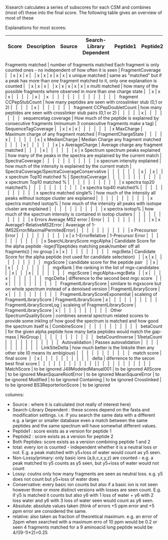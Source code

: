 Xisearch calculates a series of subscores for each CSM and combines (most of) these into the final score. The following table gives an overview of most of these 

Explanations for most scores:

Score | Description | Source | Search-Library Dependent | Peptide1 | Peptide2 | Both Peptides |   | total | Non-Lossy/primary | Lossy | Conservative | Absolute | Relative
-- | -- | -- | -- | -- | -- | -- | -- | -- | -- | -- | -- | -- | --
Fragments
matched | number of fragments matched Each fragment is only counted ones - no independent of how often it is seen | FragmentCoverage |   | x | x | x |   | x | x | x | x | x | x
unique matched | same as "matched" but if a peak has more than one fragment matched to it, only one explanation is counted |   | x | x | x |   | x | x | x | x | x | x
multi matched | how many of the possible fragments where observed in more than one charge state |   | x | x | x |   |   |   |   | x |   | x
  |   |   |   |   |   |   |   |   |   |   |   |   |  
fragment CCPepStubCount | how many peptides are seen with crosslinker stub (0,1 or 2) |   |   |   |   | x |   |   |   |   |   |   |  
fragment CCPepDoubletCount | how many peptides are seen with crosslinker stub pairs (0,1 or 2) |   |   |   |   | x |   |   |   |   |   |   |  
sequencetag coverage | How much of the peptide is explained by consecutive fragments (minumum 3 consecutive fragments make a tag) | SequenceTagCoverage |   | x | x | x |   |   |   |   |   |   | x
MaxCharge | Maximum charge of any fragment matched | FragmentChargeState |   |   |   | x |   |   |   |   |   | x | x
MedianCharge | Median Charge any fragment matched |   |   |   | x |   |   |   |   |   | x | x
AverageCharge | Average charge any fragment matched |   |   |   | x |   |   |   |   |   | x | x
Spectrum
spectrum peaks explained | how many of the peaks in the spectra are explained by the current match | SpectraCoverage |   |   |   |   |   |   |   |   |   |   | x
specrum intensity explained | how much of the intensity is explained by the current match | SpectraCoverage/SpectraCoverageConservative |   |   |   |   |   |   | x |   | x |   | x
spectrum Top10 matched % | SpectraCoverage |   |   |   |   |   |   |   |   |   |   | x
spectrum Top10 matched % |   |   |   |   |   |   |   |   |   |   | x
spectra top20 matched% |   |   |   |   |   |   |   |   |   |   | x
spectra top40 matched% |   |   |   |   |   |   |   |   |   |   | x
spectra matched single% | how much of the intensity all peaks without isotope cluster are explained |   |   |   |   |   |   |   |   |   |   | x
spectra matched isotop% | how much of the intensity all peaks with isotope cluster are explained |   |   |   |   |   |   |   |   |   |   | x
spectra isotop% | how much of the spectrum intensity is contained in isotop clusters |   |   |   |   |   |   |   |   |   |   | x
Errors
Average MS2 error | Error |   |   |   |   |   |   |   |   |   | x | x
Average1-RelativeMS2Error | Avaerage of 1-(MS2Error/MaximalPermitedError) |   |   |   |   |   |   |   |   |   |   | x
Precoursor Error |   |   |   |   |   |   |   |   |   | x | x
1-ErrorRelative | 1-Precursor Error |   |   |   |   |   |   |   |   |   |   | x
SearchLibraryScore
mgcAlpha | Candidate Score for the alpha peptide     -loge(Π(peptides matching peak/number off all fragments)) | no group | x | x |   |   |   |   |   |   |   |   |  
mgcBeta | Candidate Score for the alpha peptide (not used for candidate selecteion)   |  | x | x |   |   |   |   |   |   |   |   |  
mgxScore | candidate score for the peptide pair   |  | x |   | x |   |   |   |   |   |   |   |  
mgxRank | the ranking in the list of mgx-candidates   |  | x |   |   | x |   |   |   |   |   |   |  
mgcScore | mgcAlpha+mgcBeta   |  | x |   |   | x |   |   |   |   |   |   |  
mgcDelta | difference to the second best mgc score   |  | x |   |   |   |   |   |   |   |   |   |  
FragmentLibraryScore | similare to mgxscore but on whole spectrum instead of a denoised version | FragmentLibraryScore | x |   |   |   |   |   |   |   |   |   |  
FragmentLibraryScoreExponential | scaleing of FragmentLibraryScore | FragmentLibraryScore | x |   |   |   |   |   |   |   |   |   |  
FragmentLibraryScoreLog | scaleing of FragmentLibraryScore | FragmentLibraryScore | x |   |   |   |   |   |   |   |   |   |  
Other
SpectrumQualityScore | combines several spectrum related scores to provide some inkling of how good the spectrum is matched and how good the spectrum itself is | CombineScore |   |   |   |   |   |   |   |   |   |   |  
betaCount | for the given alpha peptide how many beta peptides would match the gap-mass | NoGroup |   |   |   |   |   |   |   |   |   |   |  
betaCountInverse | 1/betaCount |   |   |   |   |   |   |   |   |   |   |  
Autovalidation | Passes autovalidation |   |   |   |   |   |   |   |   |   |   |  
LinkSiteDelta | how much better is the linksite then any other site (0 means its ambigious) |   |   |   |   |   |   |   |   |   |   |  
match score | final score  |   | x |   |   |   |   |   |   |   |   |   |  
delta | diferrence to the secon best final score |   |   |   |   |   |   |   |   |   |   |  
 |  |   |   |   |   |   |   |   |   |   |   |  
MatchScore | to be ignored
J48ModeledManual001 | to be ignored
AllScore | to be ignored
MeanSquareRootError | to be ignored
MeanSquareError | to be ignored
Modified | to be ignored
Containing | to be ignored
Crosslinked | to be ignored
BS3ReporterIonScore | to be ignored


columns:
* Source : where it is calculated (not really of interest here)
* Search-Library Dependent : these scores depend on the fasta and modification settings. i.e. if you search the same data with a different  e.g. a larger or smaller database even a match between the same peptides and the same spectrum will have somewhat different  values.
* Peptide1 : score exists as a version for peptide 1
* Peptide2 : score exists as a version for peptide 2
* Both Peptides: score exists as a version combining peptide 1 and 2
* total: every ion is counted - independent whether it is a neutral loss or not. E.g. a peak matched with y5+loss of water  would count as y5 seen.
* Non-Lossy/primary: only basic ions (a,b,c,x,y,z) are counted - e.g. a peak matched to y5 counts as y5 seen, but y5+loss of water  would not count
* Lossy: coutns only how many fragments are seen as neutral loss. e.g. y5 does not count but y5+loss of water does
* Conservative: every basic ion counts but also if a basic ion is not seen however three or more distinct versions with losses are seen count. E.g. if y5 is matched it counts but also y6 with 1 loss of water + y6 with 2 loss water and y6 with 3 loss of water seen would count as y6 seen.
* Absolute: absolute values taken (think of errors +5 ppm error and +5 ppm error are considered the same.
* relative: also taken as fraction of theoretical maximum. e.g. an error of 2ppm when searched with a maximum erro of 10 ppm would be 0.2 or seen 4 fragments matched for a 9 aminoacid long peptide would be 4/((9-1)*2)=0.25
